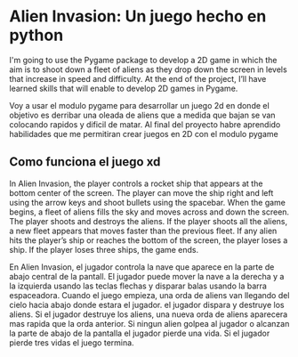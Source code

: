 # Alien Invasion: Un juego hecho en python

I'm going to use the 
Pygame package to develop a 2D game in which the aim is to shoot down a 
fleet of aliens as they drop down the screen in levels that increase in speed 
and difficulty. At the end of the project, I’ll have learned skills that will 
enable to develop  2D games in Pygame.

Voy a usar el modulo pygame para desarrollar un juego 2d en donde el objetivo es
derribar una oleada de aliens que a medida que bajan se van colocando rapidos 
y dificil de matar. Al final del proyecto habre aprendido habilidades que me permitiran
crear juegos en 2D con el modulo pygame

## Como funciona el juego xd



In Alien Invasion, the player controls a rocket ship that appears 
at the bottom center of the screen. The player can move the ship 
right and left using the arrow keys and shoot bullets using the 
spacebar. When the game begins, a fleet of aliens fills the sky 
and moves across and down the screen. The player shoots and 
destroys the aliens. If the player shoots all the aliens, a new fleet 
appears that moves faster than the previous fleet. If any alien hits 
the player’s ship or reaches the bottom of the screen, the player 
loses a ship. If the player loses three ships, the game ends.

En Alien Invasion, el jugador controla la nave que aparece en la parte
de abajo central de la pantall. El jugador puede mover la nave a la
derecha y a la izquierda usando las teclas flechas y disparar balas usando
la barra espaceadora. Cuando el juego empieza, una orda de aliens van llegando del cielo
hacia abajo donde estara el jugador. el jugador dispara y destruye los aliens.
Si el jugador destruye los aliens, una nueva orda de aliens aparecera mas rapida que la
orda anterior. Si ningun alien golpea al jugador o alcanzan la parte de abajo de la pantalla el jugador pierde una vida. Si el jugador pierde tres vidas el juego termina. 